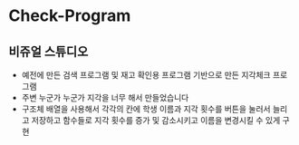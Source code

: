 # Check-Program
## 비쥬얼 스튜디오
  - 예전에 만든 검색 프로그램 및 재고 확인용 프로그램 기반으로 만든 지각체크 프로그램 
  - 주변 누군가 누군가 지각을 너무 해서 만들었습니다
  - 구조체 배열을 사용해서 각각의 칸에 학생 이름과 지각 횟수를 버튼을 눌러서 늘리고 저장하고 
  함수들로 지각 횟수를 증가 및 감소시키고 이름을 변경시킬 수 있게 구현
